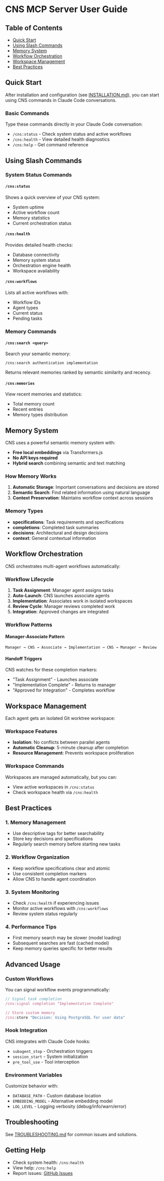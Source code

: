 # CNS MCP Server User Guide

## Table of Contents
- [Quick Start](#quick-start)
- [Using Slash Commands](#using-slash-commands)
- [Memory System](#memory-system)
- [Workflow Orchestration](#workflow-orchestration)
- [Workspace Management](#workspace-management)
- [Best Practices](#best-practices)

## Quick Start

After installation and configuration (see [INSTALLATION.md](INSTALLATION.md)), you can start using CNS commands in Claude Code conversations.

### Basic Commands

Type these commands directly in your Claude Code conversation:

- `/cns:status` - Check system status and active workflows
- `/cns:health` - View detailed health diagnostics
- `/cns:help` - Get command reference

## Using Slash Commands

### System Status Commands

#### `/cns:status`
Shows a quick overview of your CNS system:
- System uptime
- Active workflow count
- Memory statistics
- Current orchestration status

#### `/cns:health`
Provides detailed health checks:
- Database connectivity
- Memory system status
- Orchestration engine health
- Workspace availability

#### `/cns:workflows`
Lists all active workflows with:
- Workflow IDs
- Agent types
- Current status
- Pending tasks

### Memory Commands

#### `/cns:search <query>`
Search your semantic memory:
```
/cns:search authentication implementation
```
Returns relevant memories ranked by semantic similarity and recency.

#### `/cns:memories`
View recent memories and statistics:
- Total memory count
- Recent entries
- Memory types distribution

## Memory System

CNS uses a powerful semantic memory system with:
- **Free local embeddings** via Transformers.js
- **No API keys required**
- **Hybrid search** combining semantic and text matching

### How Memory Works

1. **Automatic Storage**: Important conversations and decisions are stored
2. **Semantic Search**: Find related information using natural language
3. **Context Preservation**: Maintains workflow context across sessions

### Memory Types

- **specifications**: Task requirements and specifications
- **completions**: Completed task summaries
- **decisions**: Architectural and design decisions
- **context**: General contextual information

## Workflow Orchestration

CNS orchestrates multi-agent workflows automatically:

### Workflow Lifecycle

1. **Task Assignment**: Manager agent assigns tasks
2. **Auto-Launch**: CNS launches associate agents
3. **Implementation**: Associates work in isolated workspaces
4. **Review Cycle**: Manager reviews completed work
5. **Integration**: Approved changes are integrated

### Workflow Patterns

#### Manager-Associate Pattern
```
Manager → CNS → Associate → Implementation → CNS → Manager → Review
```

#### Handoff Triggers
CNS watches for these completion markers:
- "Task Assignment" - Launches associate
- "Implementation Complete" - Returns to manager
- "Approved for Integration" - Completes workflow

## Workspace Management

Each agent gets an isolated Git worktree workspace:

### Workspace Features
- **Isolation**: No conflicts between parallel agents
- **Automatic Cleanup**: 5-minute cleanup after completion
- **Resource Management**: Prevents workspace proliferation

### Workspace Commands
Workspaces are managed automatically, but you can:
- View active workspaces in `/cns:status`
- Check workspace health via `/cns:health`

## Best Practices

### 1. Memory Management
- Use descriptive tags for better searchability
- Store key decisions and specifications
- Regularly search memory before starting new tasks

### 2. Workflow Organization
- Keep workflow specifications clear and atomic
- Use consistent completion markers
- Allow CNS to handle agent coordination

### 3. System Monitoring
- Check `/cns:health` if experiencing issues
- Monitor active workflows with `/cns:workflows`
- Review system status regularly

### 4. Performance Tips
- First memory search may be slower (model loading)
- Subsequent searches are fast (cached model)
- Keep memory queries specific for better results

## Advanced Usage

### Custom Workflows

You can signal workflow events programmatically:
```javascript
// Signal task completion
/cns:signal completion "Implementation Complete"

// Store custom memory
/cns:store "Decision: Using PostgreSQL for user data"
```

### Hook Integration

CNS integrates with Claude Code hooks:
- `subagent_stop` - Orchestration triggers
- `session_start` - System initialization
- `pre_tool_use` - Tool interception

### Environment Variables

Customize behavior with:
- `DATABASE_PATH` - Custom database location
- `EMBEDDING_MODEL` - Alternative embedding model
- `LOG_LEVEL` - Logging verbosity (debug/info/warn/error)

## Troubleshooting

See [TROUBLESHOOTING.md](TROUBLESHOOTING.md) for common issues and solutions.

## Getting Help

- Check system health: `/cns:health`
- View help: `/cns:help`
- Report issues: [GitHub Issues](https://github.com/ari1110/cns-mcp-server/issues)